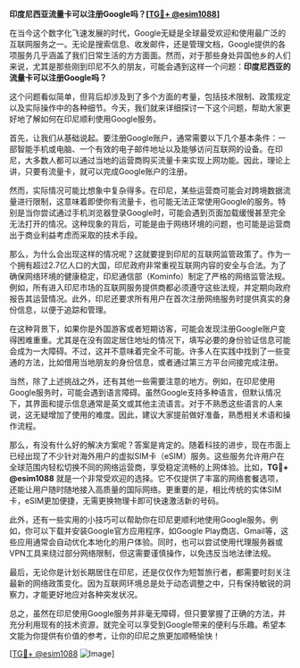 **印度尼西亚流量卡可以注册Google吗？[[TG💪+ @esim1088](https://t.me/s/esim1088)]**

在当今这个数字化飞速发展的时代，Google无疑是全球最受欢迎和使用最广泛的互联网服务之一。无论是搜索信息、收发邮件，还是管理文档，Google提供的各项服务几乎涵盖了我们日常生活的方方面面。然而，对于那些身处异国他乡的人们来说，尤其是那些刚到印尼不久的朋友，可能会遇到这样一个问题：**印度尼西亚的流量卡可以注册Google吗？**

这个问题看似简单，但背后却涉及到了多个方面的考量，包括技术限制、政策规定以及实际操作中的各种细节。今天，我们就来详细探讨一下这个问题，帮助大家更好地了解如何在印尼顺利使用Google服务。

首先，让我们从基础说起。要注册Google账户，通常需要以下几个基本条件：一部智能手机或电脑、一个有效的电子邮件地址以及能够访问互联网的设备。在印尼，大多数人都可以通过当地的运营商购买流量卡来实现上网功能。因此，理论上讲，只要有流量卡，就可以完成Google账户的注册。

然而，实际情况可能比想象中复杂得多。在印尼，某些运营商可能会对跨境数据流量进行限制，这意味着即使你有流量卡，也可能无法正常使用Google的服务。特别是当你尝试通过手机浏览器登录Google时，可能会遇到页面加载缓慢甚至完全无法打开的情况。这种现象的背后，可能是由于网络环境的问题，也可能是运营商出于商业利益考虑而采取的技术手段。

那么，为什么会出现这样的情况呢？这就要提到印尼的互联网监管政策了。作为一个拥有超过2.7亿人口的大国，印尼政府非常重视互联网内容的安全与合法。为了确保网络环境的健康稳定，印尼通信部（Kominfo）制定了严格的网络监管法规。例如，所有进入印尼市场的互联网服务提供商都必须遵守这些法规，并定期向政府报告其运营情况。此外，印尼还要求所有用户在首次注册网络服务时提供真实的身份信息，以便于追踪和管理。

在这种背景下，如果你是外国游客或者短期访客，可能会发现注册Google账户变得困难重重。尤其是在没有固定居住地址的情况下，填写必要的身份验证信息可能会成为一大障碍。不过，这并不意味着完全不可能。许多人在实践中找到了一些变通的方法，比如借用当地朋友的身份信息，或者通过第三方平台间接完成注册。

当然，除了上述挑战之外，还有其他一些需要注意的地方。例如，在印尼使用Google服务时，可能会遇到语言障碍。虽然Google支持多种语言，但默认情况下，其界面和提示信息通常是英文或其他主流语言。对于不熟悉这些语言的人来说，这无疑增加了使用的难度。因此，建议大家提前做好准备，熟悉相关术语和操作流程。

那么，有没有什么好的解决方案呢？答案是肯定的。随着科技的进步，现在市面上已经出现了不少针对海外用户的虚拟SIM卡（eSIM）服务。这些服务允许用户在全球范围内轻松切换不同的网络运营商，享受稳定流畅的上网体验。比如，**TG💪+ @esim1088** 就是一个非常受欢迎的选择。它不仅提供了丰富的网络套餐选项，还能让用户随时随地接入高质量的国际网络。更重要的是，相比传统的实体SIM卡，eSIM更加便捷，无需更换物理卡即可快速激活新的号码。

此外，还有一些实用的小技巧可以帮助你在印尼更顺利地使用Google服务。例如，你可以下载并安装Google官方应用程序，如Google Play商店、Gmail等，这些应用通常会自动优化本地化的用户体验。同时，也可以尝试使用代理服务器或VPN工具来绕过部分网络限制，但这需要谨慎操作，以免违反当地法律法规。

最后，无论你是计划长期居住在印尼，还是仅仅作为短暂旅行者，都需要时刻关注最新的网络政策变化。因为互联网环境总是处于动态调整之中，只有保持敏锐的洞察力，才能更好地应对各种突发状况。

总之，虽然在印尼使用Google服务并非毫无障碍，但只要掌握了正确的方法，并充分利用现有的技术资源，就完全可以享受到Google带来的便利与乐趣。希望本文能为你提供有价值的参考，让你的印尼之旅更加顺畅愉快！

[[TG💪+ @esim1088](https://t.me/s/esim1088) ![Image](https://i.postimg.cc/4NQfJmqS/Snipaste-2025-05-13-00-14-12.png)]